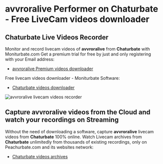 # avvroralive Performer on Chaturbate - Free LiveCam videos downloader

## Chaturbate Live Videos Recorder

Monitor and record livecam videos of **avvroralive** from **Chaturbate** with Moniturbate.com
Get a premium trial for free by just and only registering with your Email address:
* [avvroralive Premium videos downloader](https://moniturbate.com/request-demo-licence-key.html)

Free livecam videos downloader - Moniturbate Software:
* [Chaturbate videos downloader](https://moniturbate.com/moniturbate-download-software.html)

![avvroralive livecam videos recorder](https://peachurnet.com/templates/moniturbate-software.png)


## Capture avvroralive videos from the Cloud and watch your recordings on Streaming

Without the need of downloading a software, capture **avvroralive** livecam videos from **Chaturbate** 100% online.
Watch Livecam archives from **Chaturbate** unlimitedly from thousands of existing recordings, only on Peachurbate.com and its websites network:
* [Chaturbate videos archives](https://peachurnet.com/)
